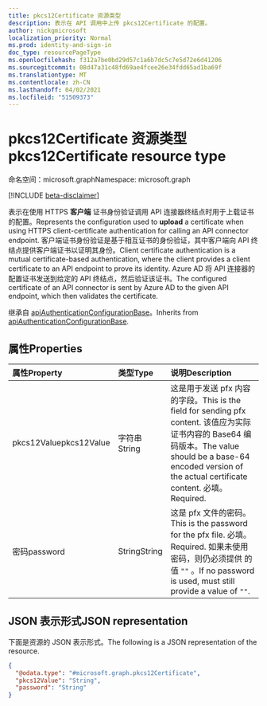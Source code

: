 ```yaml
---
title: pkcs12Certificate 资源类型
description: 表示在 API 调用中上传 pkcs12Certificate 的配置。
author: nickgmicrosoft
localization_priority: Normal
ms.prod: identity-and-sign-in
doc_type: resourcePageType
ms.openlocfilehash: f312a7be0bd29d57c1a6b7dc5c7e5d72e6d41206
ms.sourcegitcommit: 08d47a31c48fd69ae4fcee26e34fdd65ad1ba69f
ms.translationtype: MT
ms.contentlocale: zh-CN
ms.lasthandoff: 04/02/2021
ms.locfileid: "51509373"
---
```

# <a name="pkcs12certificate-resource-type"></a><span data-ttu-id="dbd75-103">pkcs12Certificate 资源类型</span><span class="sxs-lookup"><span data-stu-id="dbd75-103">pkcs12Certificate resource type</span></span>

<span data-ttu-id="dbd75-104">命名空间：microsoft.graph</span><span class="sxs-lookup"><span data-stu-id="dbd75-104">Namespace: microsoft.graph</span></span>

[!INCLUDE [beta-disclaimer](../../includes/beta-disclaimer.md)]

<span data-ttu-id="dbd75-105">表示在使用 HTTPS **客户端** 证书身份验证调用 API 连接器终结点时用于上载证书的配置。</span><span class="sxs-lookup"><span data-stu-id="dbd75-105">Represents the configuration used to **upload** a certificate when using HTTPS client-certificate authentication for calling an API connector endpoint.</span></span> <span data-ttu-id="dbd75-106">客户端证书身份验证是基于相互证书的身份验证，其中客户端向 API 终结点提供客户端证书以证明其身份。</span><span class="sxs-lookup"><span data-stu-id="dbd75-106">Client certificate authentication is a mutual certificate-based authentication, where the client provides a client certificate to an API endpoint to prove its identity.</span></span> <span data-ttu-id="dbd75-107">Azure AD 将 API 连接器的配置证书发送到给定的 API 终结点，然后验证该证书。</span><span class="sxs-lookup"><span data-stu-id="dbd75-107">The configured certificate of an API connector is sent by Azure AD to the given API endpoint, which then validates the certificate.</span></span>

<span data-ttu-id="dbd75-108">继承自 [apiAuthenticationConfigurationBase](../resources/apiauthenticationconfigurationbase.md)。</span><span class="sxs-lookup"><span data-stu-id="dbd75-108">Inherits from [apiAuthenticationConfigurationBase](../resources/apiauthenticationconfigurationbase.md).</span></span>

## <a name="properties"></a><span data-ttu-id="dbd75-109">属性</span><span class="sxs-lookup"><span data-stu-id="dbd75-109">Properties</span></span>

|<span data-ttu-id="dbd75-110">属性</span><span class="sxs-lookup"><span data-stu-id="dbd75-110">Property</span></span>|<span data-ttu-id="dbd75-111">类型</span><span class="sxs-lookup"><span data-stu-id="dbd75-111">Type</span></span>|<span data-ttu-id="dbd75-112">说明</span><span class="sxs-lookup"><span data-stu-id="dbd75-112">Description</span></span>|
|:---|:---|:---|
|<span data-ttu-id="dbd75-113">pkcs12Value</span><span class="sxs-lookup"><span data-stu-id="dbd75-113">pkcs12Value</span></span>|<span data-ttu-id="dbd75-114">字符串</span><span class="sxs-lookup"><span data-stu-id="dbd75-114">String</span></span>| <span data-ttu-id="dbd75-115">这是用于发送 pfx 内容的字段。</span><span class="sxs-lookup"><span data-stu-id="dbd75-115">This is the field for sending pfx content.</span></span> <span data-ttu-id="dbd75-116">该值应为实际证书内容的 Base64 编码版本。</span><span class="sxs-lookup"><span data-stu-id="dbd75-116">The value should be a base-64 encoded version of the actual certificate content.</span></span> <span data-ttu-id="dbd75-117">必填。</span><span class="sxs-lookup"><span data-stu-id="dbd75-117">Required.</span></span>|
|<span data-ttu-id="dbd75-118">密码</span><span class="sxs-lookup"><span data-stu-id="dbd75-118">password</span></span>|<span data-ttu-id="dbd75-119">String</span><span class="sxs-lookup"><span data-stu-id="dbd75-119">String</span></span>| <span data-ttu-id="dbd75-120">这是 pfx 文件的密码。</span><span class="sxs-lookup"><span data-stu-id="dbd75-120">This is the password for the pfx file.</span></span> <span data-ttu-id="dbd75-121">必填。</span><span class="sxs-lookup"><span data-stu-id="dbd75-121">Required.</span></span> <span data-ttu-id="dbd75-122">如果未使用密码，则仍必须提供 的值 `""` 。</span><span class="sxs-lookup"><span data-stu-id="dbd75-122">If no password is used, must still provide a value of `""`.</span></span>|

## <a name="json-representation"></a><span data-ttu-id="dbd75-123">JSON 表示形式</span><span class="sxs-lookup"><span data-stu-id="dbd75-123">JSON representation</span></span>

<span data-ttu-id="dbd75-124">下面是资源的 JSON 表示形式。</span><span class="sxs-lookup"><span data-stu-id="dbd75-124">The following is a JSON representation of the resource.</span></span>
<!-- {
  "blockType": "resource",
  "@odata.type": "microsoft.graph.pkcs12Certificate"
}
-->

``` json
{
  "@odata.type": "#microsoft.graph.pkcs12Certificate",
  "pkcs12Value": "String",
  "password": "String"
}
```
